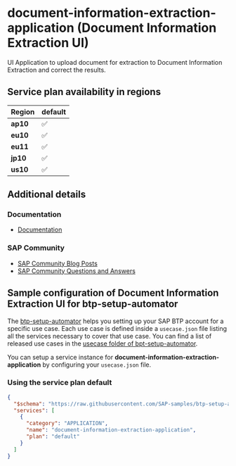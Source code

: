 # document-information-extraction-application (Document Information Extraction UI)

UI Application to upload document for extraction to Document Information Extraction and correct the results.

## Service plan availability in regions

| Region | default |
|--------|---------|
|  **ap10** | ✅ |
|  **eu10** | ✅ |
|  **eu11** | ✅ |
|  **jp10** | ✅ |
|  **us10** | ✅ |

## Additional details
### Documentation

- [Documentation](https://help.sap.com/viewer/product/DOCUMENT_INFORMATION_EXTRACTION)

### SAP Community

- [SAP Community Blog Posts](https://community.sap.com/search/?ct=blog&q=Document%20Information%20Extraction%20UI)
- [SAP Community Questions and Answers](https://community.sap.com/search/?ct=qa&q=Document%20Information%20Extraction%20UI)

## Sample configuration of **Document Information Extraction UI** for btp-setup-automator

The [btp-setup-automator](https://github.com/SAP-samples/btp-setup-automator) helps you setting up your SAP BTP account for a specific use case. Each use case is defined inside a `usecase.json` file listing all the services necessary to cover that use case. You can find a list of released use cases in the [usecase folder of bpt-setup-automator](https://github.com/SAP-samples/btp-setup-automator/tree/main/usecases).

You can setup a service instance for **document-information-extraction-application** by configuring your `usecase.json` file.

### Using the service plan **default**

```json
{
  "$schema": "https://raw.githubusercontent.com/SAP-samples/btp-setup-automator/main/libs/btpsa-usecase.json",
  "services": [
    {
      "category": "APPLICATION",
      "name": "document-information-extraction-application",
      "plan": "default"
    }
  ]
}
```
